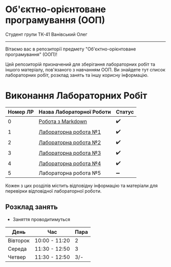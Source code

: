 # Об'єктно-орієнтоване програмування (ООП)
Студент групи ТК-41 Ванівський Олег

---

Вітаємо вас в репозиторії предмету "Об'єктно-орієнтоване програмування" (ООП)!

Цей репозиторій призначений для зберігання лабораторних робіт та іншого матеріалу, пов'язаного з навчанням ООП. Ви знайдете тут список лабораторних робіт, розклад занять та іншу корисну інформацію.

# Виконання Лабораторних Робіт

| Номер ЛР | Назва Лабораторної Роботи | Статус     |
|----------|--------------------------|------------|
| 0        | [Робота з Markdown ](/init/README.md)   | :heavy_check_mark:   |
| 1        | [Лабораторна робота №1](/laba_1/README.md)    | :heavy_check_mark:   |
| 2        | [Лабораторна робота №2](/laba_2/README.MD)    | :heavy_check_mark:   |
| 3        | [Лабораторна робота №3](/laba_3/README.md)    | :heavy_check_mark:   |
| 4        | [Лабораторна робота №4](/laba_4/README.md)    | :heavy_check_mark:  |
| 5        | Лабораторна робота №5    | :heavy_minus_sign: |





Кожен з цих розділів містить відповідну інформацію та матеріали для перевірки відповідної лабораторної роботи.

## Розклад занять

- Заняття проводитимуться 


| День        |        Час      |        Пара      |  
|-------------|-----------------|------------------|
| Вівторок    | 10:00 - 11:20   |         2        |
| Середа      | 11:30 - 12:50   |         3        |
| Четвер      | 11:30 - 12:50   |         3/-      |




